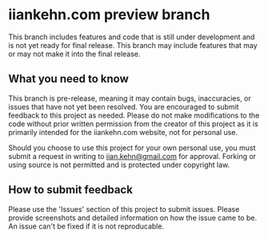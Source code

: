 # iiankehn.com preview branch
This branch includes features and code that is still under development and is not yet ready for final release. This branch may include features that may or may not make it into the final release. 

## What you need to know
This branch is pre-release, meaning it may contain bugs, inaccuracies, or issues that have not yet been resolved. You are encouraged to submit feedback to this project as needed. Please do not make modifications to the code without prior written permission from the creator of this project as it is primarily intended for the iiankehn.com website, not for personal use. 

Should you choose to use this project for your own personal use, you must submit a request in writing to iian.kehn@gmail.com for approval. Forking or using source is not permitted and is protected under copyright law. 

## How to submit feedback
Please use the 'Issues' section of this project to submit issues. Please provide screenshots and detailed information on how the issue came to be. An issue can't be fixed if it is not reproducable. 
